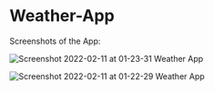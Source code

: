 # Weather-App
Screenshots of the App:

![Screenshot 2022-02-11 at 01-23-31 Weather App](https://user-images.githubusercontent.com/78742812/153519434-2a4abb16-369d-4ff4-bbff-3c3301f0b9da.png)



![Screenshot 2022-02-11 at 01-22-29 Weather App](https://user-images.githubusercontent.com/78742812/153519522-0d036fe1-22f9-4518-8396-304772cd55d1.png)

